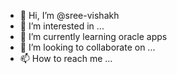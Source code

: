 - 👋 Hi, I’m @sree-vishakh
- 👀 I’m interested in ...
- 🌱 I’m currently learning oracle apps
- 💞️ I’m looking to collaborate on ...
- 📫 How to reach me ...

<!---
sree-vishakh/sree-vishakh is a ✨ special ✨ repository because its `README.md` (this file) appears on your GitHub profile.
You can click the Preview link to take a look at your changes.
--->
